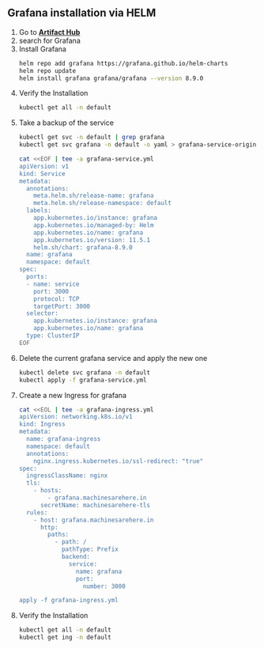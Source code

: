 ## Grafana installation via HELM

1. Go to **[Artifact Hub](https://artifacthub.io/)**
2. search for Grafana
3. Install Grafana
    ``` bash
    helm repo add grafana https://grafana.github.io/helm-charts
    helm repo update
    helm install grafana grafana/grafana --version 8.9.0
    ```
4. Verify the Installation
    ```bash
    kubectl get all -n default
    ```
5. Take a backup of the service
    ``` bash
    kubectl get svc -n default | grep grafana
    kubectl get svc grafana -n default -o yaml > grafana-service-original.yml

    cat <<EOF | tee -a grafana-service.yml
    apiVersion: v1
    kind: Service
    metadata:
      annotations:
        meta.helm.sh/release-name: grafana
        meta.helm.sh/release-namespace: default
      labels:
        app.kubernetes.io/instance: grafana
        app.kubernetes.io/managed-by: Helm
        app.kubernetes.io/name: grafana
        app.kubernetes.io/version: 11.5.1
        helm.sh/chart: grafana-8.9.0
      name: grafana
      namespace: default
    spec:
      ports:
      - name: service
        port: 3000
        protocol: TCP
        targetPort: 3000
      selector:
        app.kubernetes.io/instance: grafana
        app.kubernetes.io/name: grafana
      type: ClusterIP
    EOF
    ```
6. Delete the current grafana service and apply the new one
    ``` bash
    kubectl delete svc grafana -n default
    kubectl apply -f grafana-service.yml
    ```
7. Create a new Ingress for grafana
    ``` bash
    cat <<EOL | tee -a grafana-ingress.yml
    apiVersion: networking.k8s.io/v1
    kind: Ingress
    metadata:
      name: grafana-ingress
      namespace: default
      annotations:
        nginx.ingress.kubernetes.io/ssl-redirect: "true"
    spec:
      ingressClassName: nginx
      tls:
        - hosts:
            - grafana.machinesarehere.in
          secretName: machinesarehere-tls
      rules:
        - host: grafana.machinesarehere.in
          http:
            paths:
              - path: /
                pathType: Prefix
                backend:
                  service:
                    name: grafana
                    port:
                      number: 3000

    apply -f grafana-ingress.yml
    ```    
8. Verify the Installation
    ``` bash
    kubectl get all -n default
    kubectl get ing -n default
    ```